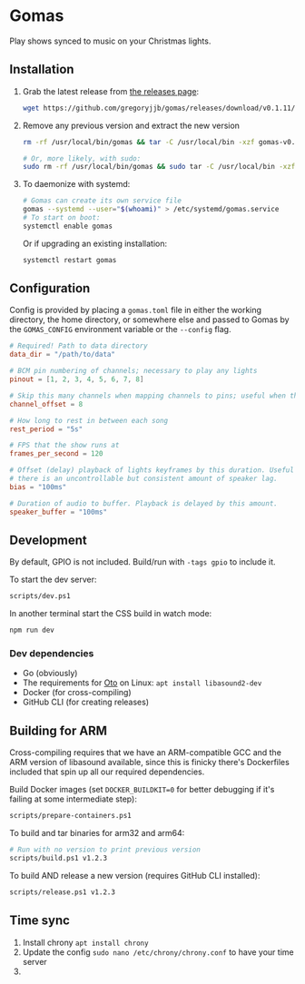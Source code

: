 # Gomas

Play shows synced to music on your Christmas lights.

## Installation

1. Grab the latest release from [the releases page](https://github.com/gregoryjjb/gomas/releases/latest):
    ```sh
    wget https://github.com/gregoryjjb/gomas/releases/download/v0.1.11/gomas-v0.1.11-arm64.tgz
    ```

2. Remove any previous version and extract the new version
    ```sh
    rm -rf /usr/local/bin/gomas && tar -C /usr/local/bin -xzf gomas-v0.1.11-arm64.tgz

    # Or, more likely, with sudo:
    sudo rm -rf /usr/local/bin/gomas && sudo tar -C /usr/local/bin -xzf gomas-v0.1.11-arm64.tgz
     ```

3. To daemonize with systemd:
    ```sh
    # Gomas can create its own service file
    gomas --systemd --user="$(whoami)" > /etc/systemd/gomas.service
    # To start on boot:
    systemctl enable gomas
    ```
    Or if upgrading an existing installation:
    ```sh
    systemctl restart gomas
    ```

## Configuration

Config is provided by placing a `gomas.toml` file in either the working directory, the home directory, or somewhere else and passed to Gomas by the `GOMAS_CONFIG` environment variable or the `--config` flag.

```toml
# Required! Path to data directory
data_dir = "/path/to/data"

# BCM pin numbering of channels; necessary to play any lights
pinout = [1, 2, 3, 4, 5, 6, 7, 8]

# Skip this many channels when mapping channels to pins; useful when this instance is responsible for playing only a subset of channels
channel_offset = 8

# How long to rest in between each song
rest_period = "5s"

# FPS that the show runs at
frames_per_second = 120

# Offset (delay) playback of lights keyframes by this duration. Useful if 
# there is an uncontrollable but consistent amount of speaker lag.
bias = "100ms"

# Duration of audio to buffer. Playback is delayed by this amount.
speaker_buffer = "100ms"
```

## Development

By default, GPIO is not included. Build/run with `-tags gpio` to include it.

To start the dev server:

```sh
scripts/dev.ps1
```

In another terminal start the CSS build in watch mode:

```sh
npm run dev
```

### Dev dependencies

- Go (obviously)
- The requirements for [Oto](https://github.com/hajimehoshi/oto) on Linux: `apt install libasound2-dev` 
- Docker (for cross-compiling)
- GitHub CLI (for creating releases)

## Building for ARM

Cross-compiling requires that we have an ARM-compatible GCC and the ARM version of libasound available, since this is finicky there's Dockerfiles included that spin up all our required dependencies.

Build Docker images (set `DOCKER_BUILDKIT=0` for better debugging if it's failing at some intermediate step):

```sh
scripts/prepare-containers.ps1
```

To build and tar binaries for arm32 and arm64:

```sh
# Run with no version to print previous version
scripts/build.ps1 v1.2.3
```

To build AND release a new version (requires GitHub CLI installed):

```sh
scripts/release.ps1 v1.2.3
```

## Time sync

1. Install chrony `apt install chrony`
2. Update the config `sudo nano /etc/chrony/chrony.conf` to have your time server
3. 